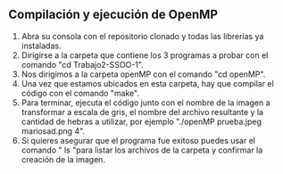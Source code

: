 ## Compilación y ejecución de OpenMP

1. Abra su consola con el repositorio clonado y todas las librerías ya instaladas.
2. Dirigirse a la carpeta que contiene los 3 programas a probar con el comando "cd Trabajo2-SSOO-1".
3. Nos dirigimos a la carpeta openMP con el comando "cd openMP".
4. Una vez que estamos ubicados en esta carpeta, hay que compilar el código con el comando "make".
5. Para terminar, ejecuta el código junto con el nombre de la imagen a transformar a escala de gris, el nombre del archivo resultante y la cantidad de hebras a utilizar, por ejemplo "./openMP prueba.jpeg mariosad.png 4".
6. Si quieres asegurar que el programa fue exitoso puedes usar el comando " ls "para listar los archivos de la carpeta y confirmar la creación de la imagen.
